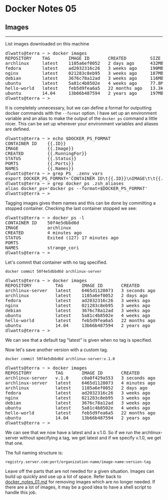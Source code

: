 # Docker Notes 05

## Images

---

List images downloaded on this machine

<pre>
dlwatts@terra ~ > docker images
REPOSITORY    TAG       IMAGE ID       CREATED         SIZE
archlinux     latest    1105a6ef0052   2 days ago      432MB
fedora        latest    ad2032316c26   3 weeks ago     190MB
nginx         latest    021283c8eb95   3 weeks ago     187MB
debian        latest    3676c78a12ad   3 weeks ago     116MB
ubuntu        latest    5a81c4b8502e   4 weeks ago     77.8MB
hello-world   latest    feb5d9fea6a5   22 months ago   13.3kB
ubuntu        14.04     13b66b487594   2 years ago     197MB
dlwatts@terra ~ >
</pre>

It is completely unnecessary, but we can define a format for outputting docker commands with the
`--format` option. I have set up an environment variable and an alias to make the output of the
`docker ps` command a little nicer. This can be set up wherever your environment variables and
aliases are defined.

<pre>
dlwatts@terra ~ > echo $DOCKER_PS_FORMAT
CONTAINER ID    {{.ID}}
IMAGE           {{.Image}}
CREATED         {{.RunningFor}}
STATUS          {{.Status}}
PORTS           {{.Ports}}
NAMES           {{.Names}}
dlwatts@terra ~ > grep PS_ .zenv_vars
export DOCKER_PS_FORMAT='CONTAINER ID\t{{.ID}}\nIMAGE\t\t{{.Image}}\nCREATED\t\t{{.RunningFor}}\nSTATUS\t\t{{.Status}}\nPORTS\t\t{{.Ports}}\nNAMES\t\t{{.Names}}'
dlwatts@terra ~ > grep docker_ps .zsh_aliases
alias docker_ps='docker ps --format=$DOCKER_PS_FORMAT'
dlwatts@terra ~ >
</pre>

Tagging images gives them names and this can be done by committing a stopped container. Checking the last
container stopped we see:

<pre>
dlwatts@terra ~ > docker_ps -l
CONTAINER ID    50f4e5dbbd6d
IMAGE           archlinux
CREATED         4 minutes ago
STATUS          Exited (127) 17 minutes ago
PORTS
NAMES           strange_cori
dlwatts@terra ~ >
</pre>

Let's commit that container with no tag specified.

`docker commit 50f4e5dbbd6d archlinux-server`

<pre>
dlwatts@terra ~ > docker images
REPOSITORY         TAG       IMAGE ID       CREATED         SIZE
archlinux-server   latest    6465d1128073   3 seconds ago   432MB
archlinux          latest    1105a6ef0052   2 days ago      432MB
fedora             latest    ad2032316c26   3 weeks ago     190MB
nginx              latest    021283c8eb95   3 weeks ago     187MB
debian             latest    3676c78a12ad   3 weeks ago     116MB
ubuntu             latest    5a81c4b8502e   4 weeks ago     77.8MB
hello-world        latest    feb5d9fea6a5   22 months ago   13.3kB
ubuntu             14.04     13b66b487594   2 years ago     197MB
dlwatts@terra ~ >
</pre>

We can see that a default tag "latest" is given when no tag is specified.

Now let's save another version with a custom tag.

`docker commit 50f4e5dbbd6d archlinux-server:v.1.0`

<pre>
dlwatts@terra ~ > docker images
REPOSITORY         TAG       IMAGE ID       CREATED         SIZE
archlinux-server   v.1.0     c0a0f429a553   3 seconds ago   432MB
archlinux-server   latest    6465d1128073   4 minutes ago   432MB
archlinux          latest    1105a6ef0052   2 days ago      432MB
fedora             latest    ad2032316c26   3 weeks ago     190MB
nginx              latest    021283c8eb95   3 weeks ago     187MB
debian             latest    3676c78a12ad   3 weeks ago     116MB
ubuntu             latest    5a81c4b8502e   4 weeks ago     77.8MB
hello-world        latest    feb5d9fea6a5   22 months ago   13.3kB
ubuntu             14.04     13b66b487594   2 years ago     197MB
dlwatts@terra ~ >
</pre>

We can see that we now have a latest and a v.1.0. So if we run the archlinux-server without
specifying a tag, we get latest and if we specify v.1.0, we get that one.

The full naming structure is:

`registry.server.com:port/organization-name/image-name:version-tag`

Leave off the parts that are not needed for a given situation. Images can build up quickly and
use up a lot of space. Refer back to [docker_notes_01.md](https://github.com/douglaslwatts/docker_notes/blob/main/docker_notes_01.md)
for removing images which are no longer needed. If there are a lot of images, it may be a good idea
to have a shell script to handle this job.
